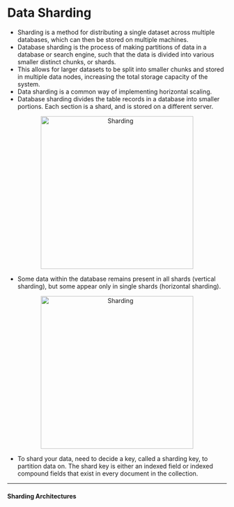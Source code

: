 # Data Sharding

- Sharding is a method for distributing a single dataset across multiple databases, which can then be stored on multiple machines.
- Database sharding is the process of making partitions of data in a database or search engine, such that the data is divided into various smaller distinct chunks, or shards.
- This allows for larger datasets to be split into smaller chunks and stored in multiple data nodes, increasing the total storage capacity of the system.
- Data sharding is a common way of implementing horizontal scaling.
- Database sharding divides the table records in a database into smaller portions. Each section is a shard, and is stored on a different server.


<p align="center"><img src="https://github.com/lokesh-go/notes/assets/31778886/e5ed638f-abf8-4ba5-b705-0f4df0c2d9bd" alt="Sharding" width="350px"/></p>


- Some data within the database remains present in all shards (vertical sharding), but some appear only in single shards (horizontal sharding).


<p align="center"><img src="https://github.com/lokesh-go/notes/assets/31778886/b002f634-f58f-4d31-a83a-65d993311b78" alt="Sharding" width="350px"/></p>

- To shard your data, need to decide a key, called a sharding key, to partition data on. The shard key is either an indexed field or indexed compound fields that exist in every document in the collection.


---

#### Sharding Architectures

